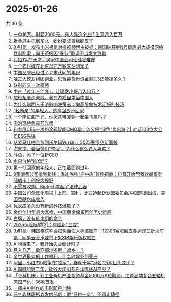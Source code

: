 # 2025-01-26

共 36 条

<!-- BEGIN 36KR -->
<!-- 最后更新时间 2025-01-26 12:09:20 +0800 -->
1. [一单16万、时薪2000元，有人靠这个上门生意月入百万](https://36kr.com/p/3137516423354888)
1. [折叠屏手机到东北，纷纷变成雪糕脆皮了](https://36kr.com/p/3137945188784646)
1. [8点1氪｜发布小米极氪对撞视频博主被抓；韩国破获继N号房后最大规模网络性剥削案；霸王茶姬因“春节”翻译不当发文致歉](https://36kr.com/p/3138831580257024)
1. [只招1%的天才，这家中国公司让硅谷难安](https://36kr.com/p/3138880574832385)
1. [一个农村娃在北京逛完万客来后想家了](https://36kr.com/p/3137506266176004)
1. [中国品牌已经过了寻求认同的年纪](https://36kr.com/p/3137423937289730)
1. [哈工大校友组团创业，思哲睿货币资金剩2.3亿能撑多久？](https://36kr.com/p/3137465992101383)
1. [联影的又一次豪赌](https://36kr.com/p/3137398589643269)
1. [中产「过年三件套」，让理发小哥月入10万？](https://36kr.com/p/3138911812721157)
1. [加班相亲走亲戚，我在游戏里学当中国人](https://36kr.com/p/3137457833908737)
1. [为什么聪明人无法影响决策者：向高层做技术汇报的技巧](https://36kr.com/p/3113520574696964)
1. [“轻断亲”的年轻人，选择回乡不回家](https://36kr.com/p/3138882149138183)
1. [一个座位超千元，你愿意带宠物一起坐飞机吗？](https://36kr.com/p/3137492235328258)
1. [泡泡玛特急需开光师](https://36kr.com/p/3137702150855169)
1. [和参展CES十次的涂鸦智能CMO聊：怎么把“绿色”卖出海？| 对话100位大公司ESG先锋](https://36kr.com/p/3137664089463300)
1. [从爱马仕柏金包到沃尔玛Wirkin：2025奢侈品新面貌](https://36kr.com/p/3137817944562178)
1. [海底捞、麦当劳们“整活”，为什么这么讨人喜欢？](https://36kr.com/p/3137573728206594)
1. [斗鱼，添了一位新CEO](https://36kr.com/p/3137553890482953)
1. [水果价格“崩盘”？](https://36kr.com/p/3136753328872192)
1. [第一批回家的年轻人，正忙着团购过年](https://36kr.com/p/3136693854732037)
1. [9家消费公司拿到新钱；库迪咖啡“店中店”暂停招商；抖音开始帮餐饮商家卖储值卡｜创投大视野](https://36kr.com/p/3136359374100993)
1. [不愿被收购，Biotech拿起了法律武器](https://36kr.com/p/3136691211459330)
1. [中国公司全球化周报 | 上汽、吉利、比亚迪起诉欧盟委员会/中国短剧出海，美国贡献六成收入](https://36kr.com/p/3137462957873924)
1. [优衣库多久没有新的科技爆款了？](https://36kr.com/p/3133443722681088)
1. [金价创14年最大涨幅，中国黄金储备再创历史新高](https://36kr.com/p/3136758880147972)
1. [白牌，没有韩束们的命？](https://36kr.com/p/3136718688786949)
1. [2025保险展望➂：车险新“三变”](https://36kr.com/p/3136758966065664)
1. [9点1氪｜韩国棋院称会把奖金汇入柯洁账户；12306客服回应春运现三折火车票；网易云音乐或将下架SM娱乐版权歌曲](https://36kr.com/p/3137442040912641)
1. [AI同事来了，我开始失业倒计时？](https://36kr.com/p/3136708018149890)
1. [月入几万，敢穿鄂尔多斯「返乡」？](https://36kr.com/p/3137456479820552)
1. [全世界最爽的工作福利，什么时候卷到亚洲](https://36kr.com/p/3136765055113728)
1. [阿里、小红书b站争夺“独家”，春晚十年“冠名”折射巨头变迁？](https://36kr.com/p/3136775192369671)
1. [AI霸屏的第二年，硅谷大佬们都Pick哪些AI产品？](https://36kr.com/p/3136808365955588)
1. [「今科机床」获工业母机产业投资基金5000万A轮融资，加速高端复合五轴机床国产化 | 36氪首发](https://36kr.com/p/3136686338677257)
1. [一部由AI制作的电影即将上映](https://36kr.com/p/3122630931585026)
1. [元气森林唐彬森发内部信：要“日拱一卒”，不再走捷径](https://36kr.com/p/3136709948086784)
<!-- END 36KR -->